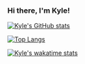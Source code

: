 ### Hi there, I'm Kyle!

[![Kyle's GitHub stats](https://github-readme-stats.vercel.app/api?username=Phytolizer&theme=gruvbox&show_icons=true)](https://github.com/anuraghazra/github-readme-stats)

[![Top Langs](https://github-readme-stats.vercel.app/api/top-langs/?username=Phytolizer&theme=gruvbox&show_icons=true&exclude_repo=Obsidian,csce320-final-project&layout=compact)](https://github.com/anuraghazra/github-readme-stats)

[![Kyle's wakatime stats](https://github-readme-stats.vercel.app/api/wakatime?username=Phytolizer&theme=gruvbox)](https://github.com/anuraghazra/github-readme-stats)
